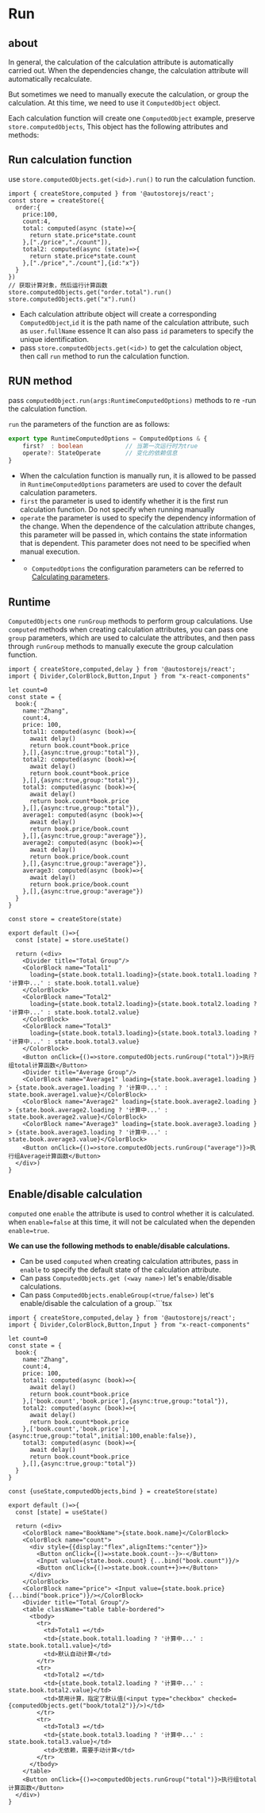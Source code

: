 # Run

## about

In general, the calculation of the calculation attribute is automatically carried out. When the dependencies change, the calculation attribute will automatically recalculate.

But sometimes we need to manually execute the calculation, or group the calculation. At this time, we need to use it `ComputedObject` object.

Each calculation function will create one `ComputedObject` example, preserve `store.computedObjects`, This object has the following attributes and methods:


## Run calculation function

use `store.computedObjects.get(<id>).run()` to run the calculation function.

```tsx {15,16} 
import { createStore,computed } from '@autostorejs/react';
const store = createStore({
  order:{
    price:100,
    count:4,
    total: computed(async (state)=>{
      return state.price*state.count
    },["./price","./count"]),
    total2: computed(async (state)=>{
      return state.price*state.count
    },["./price","./count"],{id:"x"})
  }
})
// 获取计算对象，然后运行计算函数
store.computedObjects.get("order.total").run()
store.computedObjects.get("x").run()

```

- Each calculation attribute object will create a corresponding `ComputedObject`,`id` it is the path name of the calculation attribute, such as `user.fullName` essence It can also pass `id` parameters to specify the unique identification.
- pass `store.computedObjects.get(<id>)` to get the calculation object, then call `run` method to run the calculation function.


## RUN method

pass `computedObject.run(args:RuntimeComputedOptions)` methods to re -run the calculation function.

 `run` the parameters of the function are as follows:

```ts
export type RuntimeComputedOptions = ComputedOptions & {
    first?  : boolean            // 当第一次运行时为true
    operate?: StateOperate       // 变化的依赖信息
} 
```

- When the calculation function is manually run, it is allowed to be passed in `RuntimeComputedOptions` parameters are used to cover the default calculation parameters.
- `first` the parameter is used to identify whether it is the first run calculation function. Do not specify when running manually
- `operate` the parameter is used to specify the dependency information of the change. When the dependence of the calculation attribute changes, this parameter will be passed in, which contains the state information that is dependent. This parameter does not need to be specified when manual execution.
- - `ComputedOptions` the configuration parameters can be referred to [Calculating parameters](./options).
 
## Runtime

 `ComputedObjects` one `runGroup` methods to perform group calculations.
Use `computed` methods when creating calculation attributes, you can pass one `group` parameters, which are used to calculate the attributes, and then pass through `runGroup` methods to manually execute the group calculation function.

```tsx 
import { createStore,computed,delay } from '@autostorejs/react';
import { Divider,ColorBlock,Button,Input } from "x-react-components"  

let count=0
const state = {
  book:{
    name:"Zhang",
    count:4,
    price: 100,
    total1: computed(async (book)=>{
      await delay()
      return book.count*book.price 
    },[],{async:true,group:"total"}),
    total2: computed(async (book)=>{
      await delay()
      return book.count*book.price 
    },[],{async:true,group:"total"}),
    total3: computed(async (book)=>{
      await delay()
      return book.count*book.price 
    },[],{async:true,group:"total"}),
    average1: computed(async (book)=>{
      await delay()
      return book.price/book.count
    },[],{async:true,group:"average"}),
    average2: computed(async (book)=>{
      await delay()
      return book.price/book.count
    },[],{async:true,group:"average"}),
    average3: computed(async (book)=>{
      await delay()
      return book.price/book.count
    },[],{async:true,group:"average"}) 
  }
} 

const store = createStore(state)

export default ()=>{
  const [state] = store.useState()

  return (<div> 
    <Divider title="Total Group"/>
    <ColorBlock name="Total1"  
      loading={state.book.total1.loading}>{state.book.total1.loading ? '计算中...' : state.book.total1.value}
    </ColorBlock> 
    <ColorBlock name="Total2"  
      loading={state.book.total2.loading}>{state.book.total2.loading ? '计算中...' : state.book.total2.value}
    </ColorBlock> 
    <ColorBlock name="Total3"  
      loading={state.book.total3.loading}>{state.book.total3.loading ? '计算中...' : state.book.total3.value}
    </ColorBlock> 
    <Button onClick={()=>store.computedObjects.runGroup("total")}>执行组total计算函数</Button> 
    <Divider title="Average Group"/>
    <ColorBlock name="Average1" loading={state.book.average1.loading } > {state.book.average1.loading ? '计算中...' : state.book.average1.value}</ColorBlock> 
    <ColorBlock name="Average2" loading={state.book.average2.loading } > {state.book.average2.loading ? '计算中...' : state.book.average2.value}</ColorBlock> 
    <ColorBlock name="Average3" loading={state.book.average3.loading } > {state.book.average3.loading ? '计算中...' : state.book.average3.value}</ColorBlock> 
    <Button onClick={()=>store.computedObjects.runGroup("average")}>执行组Average计算函数</Button> 
  </div>)
}
```


## Enable/disable calculation

 `computed` one `enable` the attribute is used to control whether it is calculated. when `enable=false` at this time, it will not be calculated when the dependen `enable=true`.

 **We can use the following methods to enable/disable calculations.** 

- Can be used `computed` when creating calculation attributes, pass in `enable` to specify the default state of the calculation attribute.
- Can pass `ComputedObjects.get (<way name>)` let's enable/disable calculations.
- Can pass `ComputedObjects.enableGroup(<true/false>)` let's enable/disable the calculation of a group.```tsx 


```tsx
import { createStore,computed,delay } from '@autostorejs/react';
import { Divider,ColorBlock,Button,Input } from "x-react-components" 

let count=0
const state = {
  book:{
    name:"Zhang",
    count:4,
    price: 100,
    total1: computed(async (book)=>{
      await delay()
      return book.count*book.price 
    },['book.count','book.price'],{async:true,group:"total"}),
    total2: computed(async (book)=>{
      await delay()
      return book.count*book.price 
    },['book.count','book.price'],{async:true,group:"total",initial:100,enable:false}),
    total3: computed(async (book)=>{
      await delay()
      return book.count*book.price 
    },[],{async:true,group:"total"})
  }
} 

const {useState,computedObjects,bind } = createStore(state)

export default ()=>{
  const [state] = useState()
  
  return (<div> 
    <ColorBlock name="BookName">{state.book.name}</ColorBlock>
    <ColorBlock name="count">
      <div style={{display:"flex",alignItems:"center"}}>
        <Button onClick={()=>state.book.count--}>-</Button>
        <Input value={state.book.count} {...bind("book.count")}/>
        <Button onClick={()=>state.book.count++}>+</Button>
      </div>
    </ColorBlock>
    <ColorBlock name="price"> <Input value={state.book.price} {...bind("book.price")}/></ColorBlock>
    <Divider title="Total Group"/>
    <table className="table table-bordered">
      <tbody>
        <tr>
          <td>Total1 =</td>
          <td>{state.book.total1.loading ? '计算中...' : state.book.total1.value}</td>
          <td>默认自动计算</td>
        </tr>
        <tr>
          <td>Total2 =</td>
          <td>{state.book.total2.loading ? '计算中...' : state.book.total2.value}</td>
          <td>禁用计算，指定了默认值(<input type="checkbox" checked={computedObjects.get("book/total2")}/>)</td>
        </tr>        
        <tr>
          <td>Total3 =</td>
          <td>{state.book.total3.loading ? '计算中...' : state.book.total3.value}</td>
          <td>无依赖，需要手动计算</td>
        </tr>
      </tbody>
    </table> 
    <Button onClick={()=>computedObjects.runGroup("total")}>执行组total计算函数</Button> 
  </div>)
}


```


